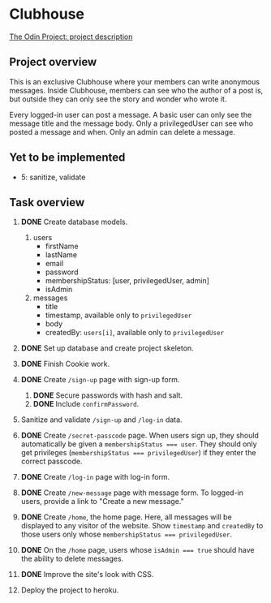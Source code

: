 # Clubhouse
[The Odin Project: project description](https://www.theodinproject.com/paths/full-stack-javascript/courses/nodejs/lessons/members-only)


## Project overview
This is an exclusive Clubhouse where your members can write anonymous messages. Inside Clubhouse, members can see who the author of a post is, but outside they can only see the story and wonder who wrote it.

Every logged-in user can post a message.
A basic user can only see the message title and the message body.
Only a privilegedUser can see who posted a message and when.
Only an admin can delete a message.

## Yet to be implemented
- 5: sanitize, validate

## Task overview
1. **DONE** Create database models.
   1. users
      - firstName
      - lastName
      - email
      - password
      - membershipStatus: [user, privilegedUser, admin]
      - isAdmin
   1. messages
       - title
       - timestamp, available only to `privilegedUser`
       - body
       - createdBy: `users[i]`, available only to `privilegedUser`
2. **DONE** Set up database and create project skeleton.
3. **DONE** Finish Cookie work.
4. **DONE** Create `/sign-up` page with sign-up form.
   1. **DONE** Secure passwords with hash and salt.
   2. **DONE** Include `confirmPassword`.
5. Sanitize and validate `/sign-up` and `/log-in` data.
6. **DONE** Create `/secret-passcode` page. When users sign up, they should automatically be given a `membershipStatus === user`. They should only get privileges (`membershipStatus === privilegedUser`) if they enter the correct passcode.
7. **DONE** Create `/log-in` page with log-in form.
8. **DONE** Create `/new-message` page with message form. To logged-in users, provide a link to "Create a new message."
9. **DONE** Create `/home`, the home page. Here, all messages will be displayed to any visitor of the website. Show `timestamp` and `createdBy` to those users only whose `membershipStatus === privilegedUser`.
10. **DONE** On the `/home` page, users whose `isAdmin === true` should have the ability to delete messages.
11. **DONE** Improve the site's look with CSS.

12. Deploy the project to heroku.
